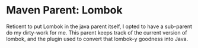 # Maven Parent: Lombok

Reticent to put Lombok in the java parent itself, I opted to have a sub-parent do my dirty-work for me. This parent
keeps track of the current version of lombok, and the plugin used to convert that lombok-y goodness into Java.